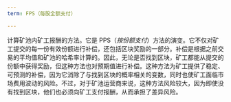 ```yaml
---
term: FPS（每股全额支付）

---
```

计算矿池内矿工报酬的方法。它是 PPS（*按份额支付*）方法的演变。它不仅对矿工提交的每一份有效份额进行补偿，还包括区块奖励的一部分。补偿是根据之前交易的平均值和矿池的哈希率计算的。因此，无论是否找到区块，矿工都能从提交的份额中获得奖励，但这种方法也对预期值进行补偿。这种方法为矿工提供了稳定、可预测的补偿，因为它消除了与找到区块的概率相关的变数，同时也使矿工面临市场费用波动的风险。不过，对于矿池运营商来说，这种方法风险较大，因为即使没有找到区块，他们也必须向矿工支付报酬，从而承担了差异风险。